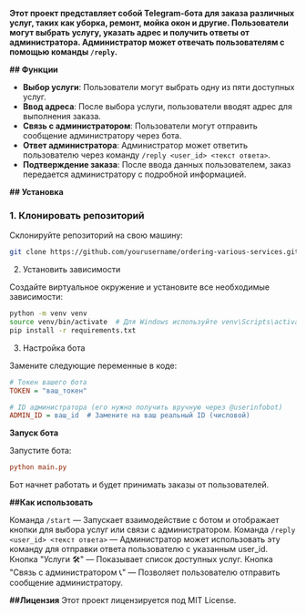 **Этот проект представляет собой Telegram-бота для заказа различных услуг, таких как уборка, ремонт, мойка окон и другие. Пользователи могут выбрать услугу, указать адрес и получить ответы от администратора. Администратор может отвечать пользователям с помощью команды `/reply`.**

**## Функции**
- **Выбор услуги**: Пользователи могут выбрать одну из пяти доступных услуг.
- **Ввод адреса**: После выбора услуги, пользователи вводят адрес для выполнения заказа.
- **Связь с администратором**: Пользователи могут отправить сообщение администратору через бота.
- **Ответ администратора**: Администратор может ответить пользователю через команду `/reply <user_id> <текст ответа>`.
- **Подтверждение заказа**: После ввода данных пользователем, заказ передается администратору с подробной информацией.

**## Установка**

### 1. Клонировать репозиторий

Склонируйте репозиторий на свою машину:

```sh
git clone https://github.com/yourusername/ordering-various-services.git
```

2. Установить зависимости

Создайте виртуальное окружение и установите все необходимые зависимости:

```sh
python -m venv venv
source venv/bin/activate  # Для Windows используйте venv\Scripts\activate
pip install -r requirements.txt
```

3. Настройка бота

Замените следующие переменные в коде:

```ini
# Токен вашего бота
TOKEN = "ваш_токен"

# ID администратора (его нужно получить вручную через @userinfobot)
ADMIN_ID = ваш_id  # Замените на ваш реальный ID (числовой)
```

**Запуск бота**

Запустите бота:
```ini
python main.py
```

Бот начнет работать и будет принимать заказы от пользователей.

**##Как использовать**

Команда `/start` — Запускает взаимодействие с ботом и отображает кнопки для выбора услуг или связи с администратором.
Команда `/reply <user_id> <текст ответа>` — Администратор может использовать эту команду для отправки ответа пользователю с указанным user_id.
Кнопка "Услуги 🛠️" — Показывает список доступных услуг.
Кнопка "Связь с администратором 📞" — Позволяет пользователю отправить сообщение администратору.

**##Лицензия**
Этот проект лицензируется под MIT License.

